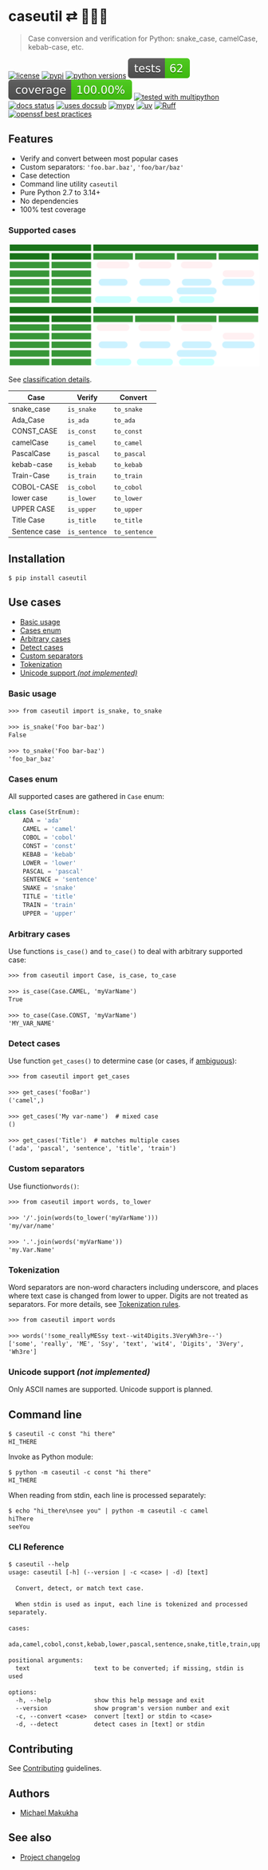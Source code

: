 <!-- docsub: begin -->
<!-- docsub: include docs/part/title.md -->
# caseutil ⇄ 🐍🐫🍢
> Case conversion and verification for Python: snake_case, camelCase, kebab-case, etc.
<!-- docsub: end -->

<!-- docsub: begin -->
<!-- docsub: include docs/part/badges.md -->
[![license](https://img.shields.io/github/license/makukha/caseutil.svg)](https://github.com/makukha/caseutil/blob/main/LICENSE)
[![pypi](https://img.shields.io/pypi/v/caseutil.svg#v0.7.1)](https://pypi.python.org/pypi/caseutil)
[![python versions](https://img.shields.io/pypi/pyversions/caseutil.svg)](https://pypi.org/project/caseutil)
[![tests](https://raw.githubusercontent.com/makukha/caseutil/v0.7.1/docs/badge/tests.svg)](https://github.com/makukha/caseutil)
[![coverage](https://raw.githubusercontent.com/makukha/caseutil/v0.7.1/docs/badge/coverage.svg)](https://github.com/makukha/caseutil)
[![tested with multipython](https://img.shields.io/badge/tested_with-multipython-x)](https://github.com/makukha/multipython)
[![docs status](https://readthedocs.org/projects/caseutil/badge/?version=latest)](https://caseutil.readthedocs.io/en/latest/?badge=latest)
[![uses docsub](https://img.shields.io/endpoint?url=https://raw.githubusercontent.com/makukha/docsub/refs/heads/main/docs/badge/v1.json)](https://github.com/makukha/docsub)
[![mypy](https://img.shields.io/badge/type_checked-mypy-%231674b1)](http://mypy.readthedocs.io)
[![uv](https://img.shields.io/endpoint?url=https://raw.githubusercontent.com/astral-sh/uv/main/assets/badge/v0.json)](https://github.com/astral-sh/ruff)
[![Ruff](https://img.shields.io/endpoint?url=https://raw.githubusercontent.com/astral-sh/ruff/main/assets/badge/v2.json)](https://github.com/astral-sh/ruff)
[![openssf best practices](https://www.bestpractices.dev/projects/9342/badge)](https://www.bestpractices.dev/projects/9342)
<!-- docsub: end -->

## Features

<!-- docsub: begin -->
<!-- docsub: include docs/part/features.md -->
* Verify and convert between most popular cases
* Custom separators: `'foo.bar.baz'`, `'foo/bar/baz'`
* Case detection
* Command line utility `caseutil`
* Pure Python 2.7 to 3.14+
* No dependencies
* 100% test coverage
<!-- docsub: end -->

### Supported cases

![Cases classification](img/classification-dark.svg#only-dark)
![Cases classification](img/classification-default.svg#only-light)

See [classification details](classification.md).

<!-- docsub: begin -->
<!-- docsub: include docs/part/cases-table.md -->
| Case          | Verify        | Convert       |
|---------------|---------------|---------------|
| snake_case    | `is_snake`    | `to_snake`    |
| Ada_Case      | `is_ada`      | `to_ada`      |
| CONST_CASE    | `is_const`    | `to_const`    |
| camelCase     | `is_camel`    | `to_camel`    |
| PascalCase    | `is_pascal`   | `to_pascal`   |
| kebab-case    | `is_kebab`    | `to_kebab`    |
| Train-Case    | `is_train`    | `to_train`    |
| COBOL-CASE    | `is_cobol`    | `to_cobol`    |
| lower case    | `is_lower`    | `to_lower`    |
| UPPER CASE    | `is_upper`    | `to_upper`    |
| Title Case    | `is_title`    | `to_title`    |
| Sentence case | `is_sentence` | `to_sentence` |
<!-- docsub: end -->

## Installation

```shell
$ pip install caseutil
```

<!-- docsub: begin #usage.md -->
<!-- docsub: include docs/part/usage.md -->
## Use cases

<!-- docsub: begin -->
<!-- docsub: x caselist tests/test_usage.py -->
* [Basic usage](#basic-usage)
* [Cases enum](#cases-enum)
* [Arbitrary cases](#arbitrary-cases)
* [Detect cases](#detect-cases)
* [Custom separators](#custom-separators)
* [Tokenization](#tokenization)
* [Unicode support *(not implemented)*](#unicode-support-not-implemented)
<!-- docsub: end -->

<!-- docsub: begin -->
<!-- docsub: x case tests/test_usage.py:BasicUsage -->
### Basic usage

```pycon
>>> from caseutil import is_snake, to_snake

>>> is_snake('Foo bar-baz')
False

>>> to_snake('Foo bar-baz')
'foo_bar_baz'
```
<!-- docsub: end -->


<!-- docsub: begin -->
<!-- docsub: x case tests/test_usage.py:CasesEnum -->
### Cases enum

All supported cases are gathered in `Case` enum:

```python
class Case(StrEnum):
    ADA = 'ada'
    CAMEL = 'camel'
    COBOL = 'cobol'
    CONST = 'const'
    KEBAB = 'kebab'
    LOWER = 'lower'
    PASCAL = 'pascal'
    SENTENCE = 'sentence'
    SNAKE = 'snake'
    TITLE = 'title'
    TRAIN = 'train'
    UPPER = 'upper'
```
<!-- docsub: end -->


<!-- docsub: begin -->
<!-- docsub: x case tests/test_usage.py:ArbitraryCases -->
### Arbitrary cases

Use functions `is_case()` and `to_case()` to deal with arbitrary supported case:

```pycon
>>> from caseutil import Case, is_case, to_case

>>> is_case(Case.CAMEL, 'myVarName')
True

>>> to_case(Case.CONST, 'myVarName')
'MY_VAR_NAME'
```
<!-- docsub: end -->


<!-- docsub: begin -->
<!-- docsub: x case tests/test_usage.py:DetectCases -->
### Detect cases

Use function `get_cases()` to determine case (or cases, if
[ambiguous](https://caseutil.readthedocs.io/en/latest/classification/#ambiguity)):

```pycon
>>> from caseutil import get_cases

>>> get_cases('fooBar')
('camel',)

>>> get_cases('My var-name')  # mixed case
()

>>> get_cases('Title')  # matches multiple cases
('ada', 'pascal', 'sentence', 'title', 'train')
```
<!-- docsub: end -->


<!-- docsub: begin -->
<!-- docsub: x case tests/test_usage.py:CustomSeparators -->
### Custom separators

Use fiunction`words()`:

```pycon
>>> from caseutil import words, to_lower

>>> '/'.join(words(to_lower('myVarName')))
'my/var/name'

>>> '.'.join(words('myVarName'))
'my.Var.Name'
```
<!-- docsub: end -->


<!-- docsub: begin -->
<!-- docsub: x case tests/test_usage.py:Tokenization -->
### Tokenization

Word separators are non-word characters including underscore, and places where
text case is changed from lower to upper. Digits are not treated as separators.
For more details, see
[Tokenization rules](https://caseutil.readthedocs.io/en/latest/tokenize).

```pycon
>>> from caseutil import words

>>> words('!some_reallyMESsy text--wit4Digits.3VeryWh3re--')
['some', 'really', 'ME', 'Ssy', 'text', 'wit4', 'Digits', '3Very', 'Wh3re']
```
<!-- docsub: end -->


<!-- docsub: begin -->
<!-- docsub: x case tests/test_usage.py:UnicodeSupport -->
### Unicode support *(not implemented)*

Only ASCII names are supported. Unicode support is planned.
<!-- docsub: end -->
<!-- docsub: end #usage.md -->


<!-- docsub: begin #cli.md -->
<!-- docsub: include docs/part/cli.md -->
## Command line

```shell
$ caseutil -c const "hi there"
HI_THERE
```

Invoke as Python module:
```shell
$ python -m caseutil -c const "hi there"
HI_THERE
```

When reading from stdin, each line is processed separately:
```shell
$ echo "hi_there\nsee you" | python -m caseutil -c camel
hiThere
seeYou
```

### CLI Reference

<!-- docsub: begin #caseutil-help -->
<!-- docsub: help caseutil -->
<!-- docsub: lines after 2 upto -1 -->
```text
$ caseutil --help
usage: caseutil [-h] (--version | -c <case> | -d) [text]

  Convert, detect, or match text case.

  When stdin is used as input, each line is tokenized and processed separately.

cases:
  ada,camel,cobol,const,kebab,lower,pascal,sentence,snake,title,train,upper

positional arguments:
  text                  text to be converted; if missing, stdin is used

options:
  -h, --help            show this help message and exit
  --version             show program's version number and exit
  -c, --convert <case>  convert [text] or stdin to <case>
  -d, --detect          detect cases in [text] or stdin
```
<!-- docsub: end #caseutil-help -->
<!-- docsub: end #cli.md -->


## Contributing

See [Contributing](https://github.com/makukha/caseutil/blob/main/.github/CONTRIBUTING.md) guidelines.


## Authors

* [Michael Makukha](https://github.com/makukha)


## See also

* [Project changelog](https://github.com/makukha/caseutil/tree/main/CHANGELOG.md)
